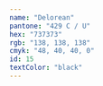 ```yaml
---
name: "Delorean"
pantone: "429 C / U"
hex: "737373"
rgb: "138, 138, 138"
cmyk: "48, 40, 40, 0"
id: 15
textColor: "black"
---
```


